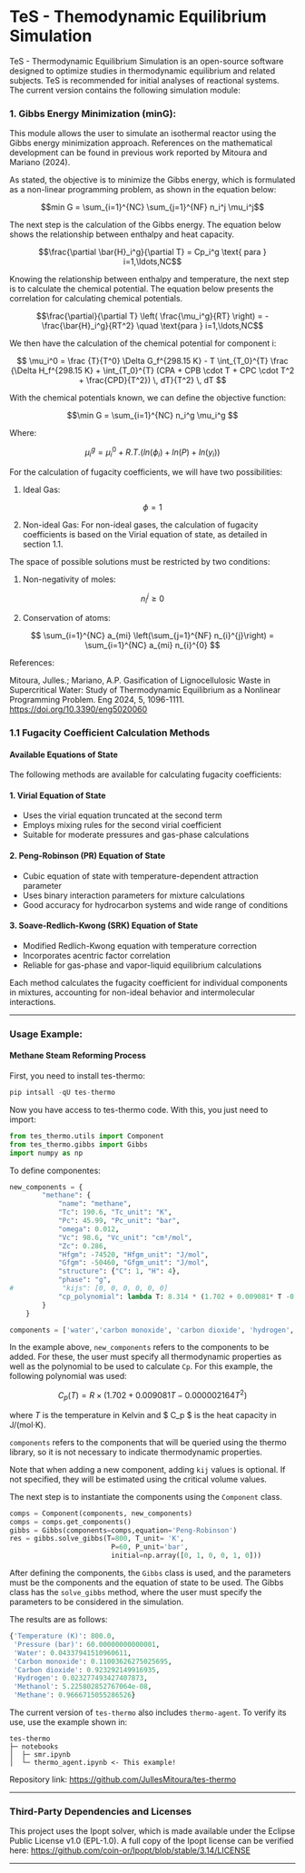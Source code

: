 # TeS - Themodynamic Equilibrium Simulation

TeS - Thermodynamic Equilibrium Simulation is an open-source software designed to optimize studies in thermodynamic equilibrium and related subjects. TeS is recommended for initial analyses of reactional systems. The current version contains the following simulation module:

### 1. Gibbs Energy Minimization (minG):

This module allows the user to simulate an isothermal reactor using the Gibbs energy minimization approach. References on the mathematical development can be found in previous work reported by Mitoura and Mariano (2024).

As stated, the objective is to minimize the Gibbs energy, which is formulated as a non-linear programming problem, as shown in the equation below:

$$min G = \sum_{i=1}^{NC} \sum_{j=1}^{NF} n_i^j \mu_i^j$$

The next step is the calculation of the Gibbs energy. The equation below shows the relationship between enthalpy and heat capacity.

$$\frac{\partial \bar{H}_i^g}{\partial T} = Cp_i^g \text{  para } i=1,\ldots,NC$$

Knowing the relationship between enthalpy and temperature, the next step is to calculate the chemical potential. The equation below presents the correlation for calculating chemical potentials.

$$\frac{\partial}{\partial T} \left( \frac{\mu_i^g}{RT} \right) = -\frac{\bar{H}_i^g}{RT^2} \quad \text{para } i=1,\ldots,NC$$

We then have the calculation of the chemical potential for component i:

$$
\mu_i^0 = \frac {T}{T^0} \Delta G_f^{298.15 K} - T \int_{T_0}^{T} \frac {\Delta H_f^{298.15 K} + \int_{T_0}^{T} (CPA + CPB \cdot T + CPC \cdot T^2 + \frac{CPD}{T^2}) \, dT}{T^2} \, dT
$$

With the chemical potentials known, we can define the objective function:

$$\min G = \sum_{i=1}^{NC} n_i^g \mu_i^g $$

Where:

$$\mu _i^g = \mu _i^0 + R.T.(ln(\phi_i)+ln(P)+ln(y_i)) $$

For the calculation of fugacity coefficients, we will have two possibilities:

1. Ideal Gas:

$$\phi = 1 $$

2. Non-ideal Gas:
For non-ideal gases, the calculation of fugacity coefficients is based on the Virial equation of state, as detailed in section 1.1.

The space of possible solutions must be restricted by two conditions:
1. Non-negativity of moles:

$$ n_i^j \geq 0 $$

2. Conservation of atoms:

$$
\sum_{i=1}^{NC} a_{mi} \left(\sum_{j=1}^{NF} n_{i}^{j}\right) = \sum_{i=1}^{NC} a_{mi} n_{i}^{0}
$$

References:

Mitoura, Julles.; Mariano, A.P. Gasification of Lignocellulosic Waste in Supercritical Water: Study of Thermodynamic Equilibrium as a Nonlinear Programming Problem. Eng 2024, 5, 1096-1111. https://doi.org/10.3390/eng5020060

### 1.1 Fugacity Coefficient Calculation Methods

#### Available Equations of State

The following methods are available for calculating fugacity coefficients:

#### 1. Virial Equation of State
- Uses the virial equation truncated at the second term
- Employs mixing rules for the second virial coefficient
- Suitable for moderate pressures and gas-phase calculations

#### 2. Peng-Robinson (PR) Equation of State
- Cubic equation of state with temperature-dependent attraction parameter
- Uses binary interaction parameters for mixture calculations
- Good accuracy for hydrocarbon systems and wide range of conditions

#### 3. Soave-Redlich-Kwong (SRK) Equation of State
- Modified Redlich-Kwong equation with temperature correction
- Incorporates acentric factor correlation
- Reliable for gas-phase and vapor-liquid equilibrium calculations

Each method calculates the fugacity coefficient for individual components in mixtures, accounting for non-ideal behavior and intermolecular interactions.

---
### Usage Example:
#### Methane Steam Reforming Process

First, you need to install tes-thermo:

```python
pip intsall -qU tes-thermo
```
Now you have access to tes-thermo code. With this, you just need to import:

```python
from tes_thermo.utils import Component
from tes_thermo.gibbs import Gibbs
import numpy as np
```
To define componentes:
```python
new_components = {
        "methane": {
            "name": "methane",
            "Tc": 190.6, "Tc_unit": "K",
            "Pc": 45.99, "Pc_unit": "bar",
            "omega": 0.012,
            "Vc": 98.6, "Vc_unit": "cm³/mol",
            "Zc": 0.286,
            "Hfgm": -74520, "Hfgm_unit": "J/mol",
            "Gfgm": -50460, "Gfgm_unit": "J/mol",
            "structure": {"C": 1, "H": 4},
            "phase": "g",
#            "kijs": [0, 0, 0, 0, 0, 0]
            "cp_polynomial": lambda T: 8.314 * (1.702 + 0.009081* T -0.000002164*T**2),
        }
    }

components = ['water','carbon monoxide', 'carbon dioxide', 'hydrogen', 'methanol']
```
In the example above, `new_components` refers to the components to be added. For these, the user must specify all thermodynamic properties as well as the polynomial to be used to calculate `Cp`. For this example, the following polynomial was used:

$$C_p(T) = R \times \left( 1.702 + 0.009081T - 0.000002164T^2 \right)$$

where $T$ is the temperature in Kelvin and $ C_p $ is the heat capacity in J/(mol·K).

``components`` refers to the components that will be queried using the thermo library, so it is not necessary to indicate thermodynamic properties.

Note that when adding a new component, adding ``kij`` values is optional. If not specified, they will be estimated using the critical volume values.

The next step is to instantiate the components using the ``Component`` class.

```python
comps = Component(components, new_components)
comps = comps.get_components()
gibbs = Gibbs(components=comps,equation='Peng-Robinson')
res = gibbs.solve_gibbs(T=800, T_unit= 'K',
                         P=60, P_unit='bar',
                         initial=np.array([0, 1, 0, 0, 1, 0]))
```

After defining the components, the ``Gibbs`` class is used, and the parameters must be the components and the equation of state to be used. The Gibbs class has the ``solve_gibbs`` method, where the user must specify the parameters to be considered in the simulation.

The results are as follows:
```python
{'Temperature (K)': 800.0,
 'Pressure (bar)': 60.00000000000001,
 'Water': 0.04337941510960611,
 'Carbon monoxide': 0.11003626275025695,
 'Carbon dioxide': 0.923292149916935,
 'Hydrogen': 0.023277493427407873,
 'Methanol': 5.225802852767064e-08,
 'Methane': 0.9666715055286526}
````
The current version of `tes-thermo` also includes `thermo-agent`. To verify its use, use the example shown in:

```
tes-thermo
├─ notebooks
│  ├─ smr.ipynb
│  └─ thermo_agent.ipynb <- This example!
```
Repository link: https://github.com/JullesMitoura/tes-thermo

---

### Third-Party Dependencies and Licenses

This project uses the Ipopt solver, which is made available under the Eclipse Public License v1.0 (EPL-1.0). A full copy of the Ipopt license can be verified here: https://github.com/coin-or/Ipopt/blob/stable/3.14/LICENSE

---
